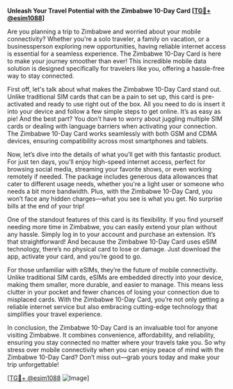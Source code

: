 **Unleash Your Travel Potential with the Zimbabwe 10-Day Card [[TG💪+ @esim1088](https://t.me/s/esim1088)]**

Are you planning a trip to Zimbabwe and worried about your mobile connectivity? Whether you're a solo traveler, a family on vacation, or a businessperson exploring new opportunities, having reliable internet access is essential for a seamless experience. The Zimbabwe 10-Day Card is here to make your journey smoother than ever! This incredible mobile data solution is designed specifically for travelers like you, offering a hassle-free way to stay connected.

First off, let's talk about what makes the Zimbabwe 10-Day Card stand out. Unlike traditional SIM cards that can be a pain to set up, this card is pre-activated and ready to use right out of the box. All you need to do is insert it into your device and follow a few simple steps to get online. It’s as easy as pie! And the best part? You don’t have to worry about juggling multiple SIM cards or dealing with language barriers when activating your connection. The Zimbabwe 10-Day Card works seamlessly with both GSM and CDMA devices, ensuring compatibility across most smartphones and tablets.

Now, let’s dive into the details of what you’ll get with this fantastic product. For just ten days, you'll enjoy high-speed internet access, perfect for browsing social media, streaming your favorite shows, or even working remotely if needed. The package includes generous data allowances that cater to different usage needs, whether you're a light user or someone who needs a bit more bandwidth. Plus, with the Zimbabwe 10-Day Card, you won’t face any hidden charges—what you see is what you get. No surprise bills at the end of your trip!

One of the standout features of this card is its flexibility. If you find yourself needing more time in Zimbabwe, you can easily extend your plan without any hassle. Simply log in to your account and purchase an extension. It’s that straightforward! And because the Zimbabwe 10-Day Card uses eSIM technology, there’s no physical card to lose or damage. Just download the app, activate your card, and you’re good to go.

For those unfamiliar with eSIMs, they’re the future of mobile connectivity. Unlike traditional SIM cards, eSIMs are embedded directly into your device, making them smaller, more durable, and easier to manage. This means less clutter in your pocket and fewer chances of losing your connection due to misplaced cards. With the Zimbabwe 10-Day Card, you’re not only getting a reliable internet service but also embracing cutting-edge technology that simplifies your travel experience.

In conclusion, the Zimbabwe 10-Day Card is an invaluable tool for anyone visiting Zimbabwe. It combines convenience, affordability, and reliability, ensuring you stay connected no matter where your travels take you. So why stress over mobile connectivity when you can enjoy peace of mind with the Zimbabwe 10-Day Card? Don’t miss out—grab yours today and make your trip unforgettable! 

[[TG💪+ @esim1088](https://t.me/s/esim1088) ![Image](https://i.postimg.cc/Y0z9fWf4/image.png)]